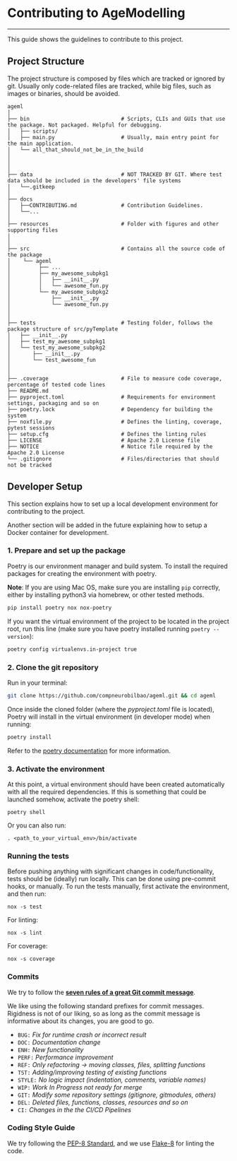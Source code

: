 # Contributing to AgeModelling

---
This guide shows the guidelines to contribute to this project.

<!-- TODO: Explain which is our commit, merge, push, etc. philosophy (Good-to-knows) -->

## Project Structure

The project structure is composed by files which are tracked or ignored by git. Usually only code-related files are
tracked, while big files, such as images or binaries, should be avoided.

```text
ageml
│
├── bin                             # Scripts, CLIs and GUIs that use the package. Not packaged. Helpful for debugging.
│   ├── scripts/
│   ├── main.py                     # Usually, main entry point for the main application.
│   └── all_that_should_not_be_in_the_build
│
│
│
├── data                            # NOT TRACKED BY GIT. Where test data should be included in the developers' file systems
│   └──.gitkeep
│
├── docs
│   ├──CONTRIBUTING.md              # Contribution Guidelines.
│   └──...
│
├── resources                       # Folder with figures and other supporting files 
│
│
├── src                             # Contains all the source code of the package
│    └── ageml                    
│         ├── ...   
│         ├── my_awesome_subpkg1
│         │   ├── __init__.py
│         │   └── awesome_fun.py                           
│         └── my_awesome_subpkg2
│             ├── __init__.py
│             └── awesome_fun.py
│
│
├── tests                           # Testing folder, follows the package structure of src/pyTemplate
│   ├── __init__.py
│   ├── test_my_awesome_subpkg1
│   └── test_my_awesome_subpkg2
│       ├── __init__.py
│       └── test_awesome_fun
│
│
├── .coverage                       # File to measure code coverage, percentage of tested code lines 
├── README.md                        
├── pyproject.toml                  # Requirements for environment settings, packaging and so on
├── poetry.lock                     # Dependency for building the system
├── noxfile.py                      # Defines the linting, coverage, pytest sessions
├── setup.cfg                       # Defines the linting rules
├── LICENSE                         # Apache 2.0 License file
├── NOTICE                          # Notice file required by the Apache 2.0 License
└── .gitignore                      # Files/directories that should not be tracked
```

## Developer Setup

This section explains how to set up a local development environment for contributing to the project.

Another section will be added in the future explaining how to setup a Docker container for development.
### 1. Prepare and set up the package

Poetry is our environment manager and build system. To install the required packages for creating the environment with poetry.

__Note__: If you are using Mac OS, make sure you are installing `pip` correctly, either by installing python3 via homebrew, or other tested methods.

```bash
pip install poetry nox nox-poetry
```

If you want the virtual environment of the project to be located in the project root, run this line (make sure you have poetry installed running `poetry --version`):

```bash
poetry config virtualenvs.in-project true
```

### 2. Clone the git repository

Run in your terminal:

```bash
git clone https://github.com/compneurobilbao/ageml.git && cd ageml
```

Once inside the cloned folder (where the _pyproject.toml_ file is located), Poetry will install in the virtual environment (in developer mode) when running:

```bash
poetry install
```

Refer to the [poetry documentation](https://python-poetry.org/docs/) for more information.

### 3. Activate the environment

At this point, a virtual environment should have been created automatically with all the required dependencies.
If this is something that could be launched somehow, activate the poetry shell:

```(bash)
poetry shell
```

Or you can also run:

```(bash)
. <path_to_your_virtual_env>/bin/activate
```

### Running the tests

Before pushing anything with significant changes in code/functionality, tests should be (ideally) run locally. This can be done using pre-commit hooks, or manually.
To run the tests manually, first activate the environment, and then run:

```(bash)
nox -s test
```

For linting:

```(bash)
nox -s lint
```

For coverage:

```(bash)
nox -s coverage
```

### Commits

We try to follow the [__seven rules of a great Git commit message__](https://cbea.ms/git-commit/).

We like using the following standard prefixes for commit messages. Rigidness is not of our liking, so as long as the commit message is informative about its changes, you are good to go.

- `BUG:` *Fix for runtime crash or incorrect result*
- `DOC:` *Documentation change*
- `ENH:` *New functionality*
- `PERF:` *Performance improvement*
- `REF:` *Only refactoring -> moving classes, files, splitting functions*
- `TST:` *Adding/improving testing of existing functions*
- `STYLE:` *No logic impact (indentation, comments, variable names)*
- `WIP:` *Work In Progress not ready for merge*
- `GIT:` *Modify some repository settings (gitignore, gitmodules, others)*
- `DEL:` *Deleted files, functions, classes, resources and so on*
- `CI:` *Changes in the the CI/CD Pipelines*

### Coding Style Guide

We try following the [PEP-8 Standard](https://peps.python.org/pep-0008/), and we use [Flake-8](https://flake8.pycqa.org/en/latest/) for linting the code.
